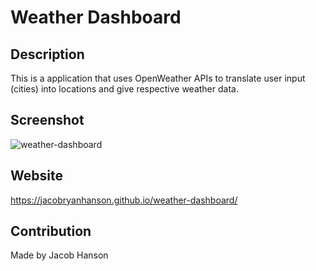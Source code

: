 # Weather Dashboard

## Description
This is a application that uses OpenWeather APIs to translate user input (cities) into locations and give respective weather data.

## Screenshot
![weather-dashboard](https://user-images.githubusercontent.com/89164466/136213578-f87ca0cb-bfb5-416a-9242-4ca46110318a.png)

## Website
https://jacobryanhanson.github.io/weather-dashboard/

## Contribution
Made by Jacob Hanson
